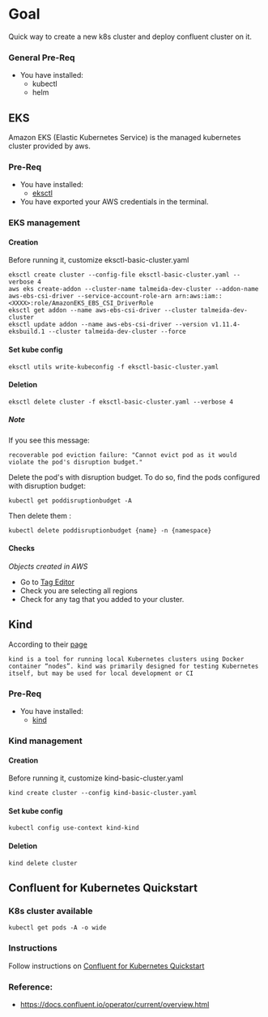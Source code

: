 # Goal
Quick way to create a new k8s cluster and deploy confluent cluster on it.

### General Pre-Req
- You have installed:
  - kubectl
  - helm

## EKS
Amazon EKS (Elastic Kubernetes Service) is the managed kubernetes cluster provided by aws.

### Pre-Req
- You have installed:
  - [eksctl](https://eksctl.io/introduction/#installation)
- You have exported your AWS credentials in the terminal.

### EKS management

#### Creation
Before running it, customize eksctl-basic-cluster.yaml
  
    eksctl create cluster --config-file eksctl-basic-cluster.yaml --verbose 4
    aws eks create-addon --cluster-name talmeida-dev-cluster --addon-name aws-ebs-csi-driver --service-account-role-arn arn:aws:iam::<XXXX>:role/AmazonEKS_EBS_CSI_DriverRole
    eksctl get addon --name aws-ebs-csi-driver --cluster talmeida-dev-cluster
    eksctl update addon --name aws-ebs-csi-driver --version v1.11.4-eksbuild.1 --cluster talmeida-dev-cluster --force


#### Set kube config

    eksctl utils write-kubeconfig -f eksctl-basic-cluster.yaml

#### Deletion
 
    eksctl delete cluster -f eksctl-basic-cluster.yaml --verbose 4

##### Note

If you see this message:

    recoverable pod eviction failure: "Cannot evict pod as it would violate the pod's disruption budget."

Delete the pod's with disruption budget. To do so, find the pods configured with disruption budget:

    kubectl get poddisruptionbudget -A

Then delete them :

    kubectl delete poddisruptionbudget {name} -n {namespace}

#### Checks

*Objects created in AWS*

- Go to [Tag Editor](https://eu-central-1.console.aws.amazon.com/resource-groups/tag-editor/find-resources?region=eu-central-1)
- Check you are selecting all regions
- Check for any tag that you added to your cluster.

## Kind

According to their [page](https://kind.sigs.k8s.io/)

    kind is a tool for running local Kubernetes clusters using Docker container “nodes”. kind was primarily designed for testing Kubernetes itself, but may be used for local development or CI

### Pre-Req
- You have installed:
  - [kind](https://kind.sigs.k8s.io/docs/user/quick-start/#installation)

### Kind management

#### Creation
Before running it, customize kind-basic-cluster.yaml
  
    kind create cluster --config kind-basic-cluster.yaml

#### Set kube config

    kubectl config use-context kind-kind

#### Deletion
 
    kind delete cluster

## Confluent for Kubernetes Quickstart

### K8s cluster available

    kubectl get pods -A -o wide

### Instructions
Follow instructions on [Confluent for Kubernetes Quickstart](https://docs.confluent.io/operator/current/co-quickstart.html)

### Reference:
* https://docs.confluent.io/operator/current/overview.html